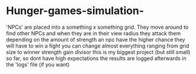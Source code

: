 # Hunger-games-simulation-
'NPCs' are placed into a something x something grid.
They move around to find other NPCs and when they are in their view radius they attack them
depending on the amount of strength an npc have the higher chance they will have to win a fight 
you can change almost everything ranging from grid size to winner strength gain divisor
this is my biggest project (but still small) so far, so dont have high expectations
the results are logged afterwards in the 'logs' file (if you want)
